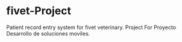 # fivet-Project
Patient record entry system for fivet veterinary.
Project For Proyecto Desarrollo de soluciones moviles. 

